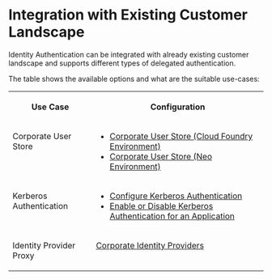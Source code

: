 <!-- loiocf29ea18713a42219ac402bfa577bdbd -->

# Integration with Existing Customer Landscape

Identity Authentication can be integrated with already existing customer landscape and supports different types of delegated authentication.

The table shows the available options and what are the suitable use-cases:


<table>
<tr>
<th valign="top">

Use Case

</th>
<th valign="top">

Configuration

</th>
</tr>
<tr>
<td valign="top">

Corporate User Store

</td>
<td valign="top">

-   [Corporate User Store \(Cloud Foundry Environment\)](corporate-user-store-cloud-foundry-environment-9942ede.md#loio9942ede4fae84934a8eb184a0015c305)
-   [Corporate User Store \(Neo Environment\)](corporate-user-store-neo-environment-461d71c.md#loio461d71c148594608b9c8b6d016e0a0c5)



</td>
</tr>
<tr>
<td valign="top">

Kerberos Authentication

</td>
<td valign="top">

-   [Configure Kerberos Authentication](configure-kerberos-authentication-b030165.md#loiob0301657df074ab081ab7556854aca56)
-   [Enable or Disable Kerberos Authentication for an Application](enable-or-disable-kerberos-authentication-for-an-application-11121c9.md)



</td>
</tr>
<tr>
<td valign="top">

Identity Provider Proxy

</td>
<td valign="top">

[Corporate Identity Providers](corporate-identity-providers-19f3eca.md)

</td>
</tr>
</table>

